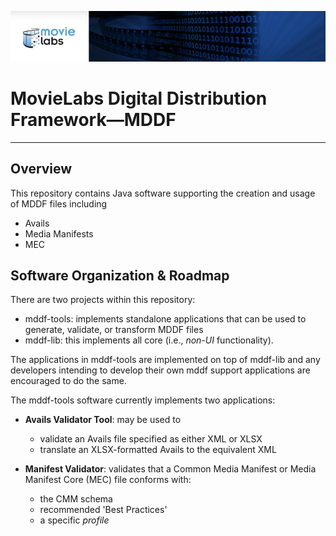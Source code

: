 ![screenshot1](mddf-tools/docs/users/md/manifest/validator/v1.1/images/MLabs_header.jpg)
# MovieLabs Digital Distribution Framework—MDDF

---

## Overview

This repository contains Java software supporting the creation and usage of MDDF files including

* Avails
* Media Manifests
* MEC

## Software Organization & Roadmap

There are two projects within this repository:

* mddf-tools: implements standalone applications that can be used to generate, validate, or transform MDDF files
* mddf-lib: this implements all core (i.e., *non-UI* functionality). 

The applications in mddf-tools are implemented on top of mddf-lib and any developers intending to develop their 
own mddf support applications are encouraged to do the same.

The mddf-tools software currently implements two applications:

   - **Avails Validator Tool**: may be used to
      - validate an Avails file specified as either XML or XLSX
      - translate an XLSX-formatted Avails to the equivalent XML
   
   - **Manifest Validator**: validates that a Common Media Manifest or Media Manifest Core (MEC) file conforms with:
     - the CMM schema
     - recommended 'Best Practices'
     - a specific *profile*
      
